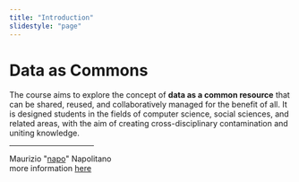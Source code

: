 ```yaml
---
title: "Introduction"
slidestyle: "page"
---
```

<h1> Data as Commons</h1>
<p style="text-align: left">
The course aims to explore the concept of <strong>data as a common resource</strong> that can be shared, reused, and collaboratively managed for the benefit of all. It is designed students in the fields of computer science, social sciences, and related areas, with the aim of creating cross-disciplinary contamination and uniting knowledge.<br/>
</p>
<hr width="30%"/>
<p>
Maurizio "<a href="https://twitter.com/napo">napo</a>" Napolitano <napolitano@fbk.eu>
<br/>more information <a href="https://www.gssi.it/seminars/seminars-and-events-2023/item/22282-data-as-commons">here</a>
</p>
